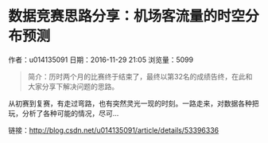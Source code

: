# 数据竞赛思路分享：机场客流量的时空分布预测
作者：u014135091
日期：2016-11-29 21:05
浏览量：5099
> 简介：历时两个月的比赛终于结束了，最终以第32名的成绩告终，在此和大家分享下解决问题的思路。
  
  从初赛到复赛，有走过弯路，也有突然灵光一现的时刻。一路走来，对数据各种把玩，分析了各种可能的情况，尽可...

 链接：http://blog.csdn.net/u014135091/article/details/53396336
